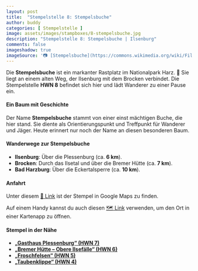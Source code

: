 ```yaml
---
layout: post
title:  "Stempelstelle 8: Stempelsbuche"
author: buddy
categories: [ Stempelstelle ]
image: assets/images/stampboxes/8-stempelsbuche.jpg
description: "Stempelstelle 8: Stempelsbuche | Ilsenburg"
comments: false
imageshadow: true
imageSource: '📷 [Stempelsbuche](https://commons.wikimedia.org/wiki/File:Stempelsbuche.JPG) von <a href="//commons.wikimedia.org/wiki/User:B.Thomas95" title="User:B.Thomas95">Thomas Binder</a> unter Lizenz [CC BY-SA 4.0](https://creativecommons.org/licenses/by-sa/4.0)'
---
```


Die **Stempelsbuche** ist ein markanter Rastplatz im Nationalpark Harz. 🌳 Sie liegt an einem alten Weg, der Ilsenburg mit dem Brocken verbindet. Die Stempelstelle **HWN 8** befindet sich hier und lädt Wanderer zu einer Pause ein.

#### Ein Baum mit Geschichte

Der Name **Stempelsbuche** stammt von einer einst mächtigen Buche, die hier stand. Sie diente als Orientierungspunkt und Treffpunkt für Wanderer und Jäger. Heute erinnert nur noch der Name an diesen besonderen Baum.

#### Wanderwege zur Stempelsbuche

- **Ilsenburg**: Über die Plessenburg (ca. **6 km**).
- **Brocken**: Durch das Ilsetal und über die Bremer Hütte (ca. **7 km**).
- **Bad Harzburg**: Über die Eckertalsperre (ca. **10 km**).

#### Anfahrt

Unter diesem [📍 Link](https://www.google.com/maps/dir/?api=1&origin=&destination=51.79465%2C%2010.66388) ist der Stempel in Google Maps zu finden.

<div class="android-only">
  Auf einem Handy kannst du auch diesen 
  <a href="geo:51.79465,10.66388">🗺️ Link</a> 
  verwenden, um den Ort in einer Kartenapp zu öffnen.
  <p></p>
</div>

#### Stempel in der Nähe

- [**„Gasthaus Plessenburg“ (HWN 7)**](/stempelstelle-7-gasthaus-plessenburg)
- [**„Bremer Hütte – Obere Ilsefälle“ (HWN 6)**](/stempelstelle-6-bremer-huette-obere-ilsefaelle)
- [**„Froschfelsen“ (HWN 5)**](/stempelstelle-5-froschfelsen)
- [**„Taubenklippe“ (HWN 4)**](/stempelstelle-4-taubenklippe)
